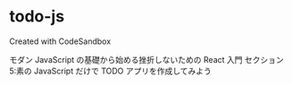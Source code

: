 # todo-js

Created with CodeSandbox

モダン JavaScript の基礎から始める挫折しないための React 入門
セクション 5:素の JavaScript だけで TODO アプリを作成してみよう

